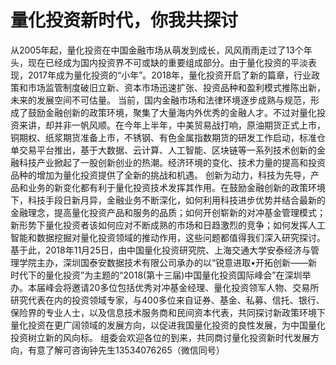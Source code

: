 # 量化投资新时代，你我共探讨

从2005年起，量化投资在中国金融市场从萌发到成长，风风雨雨走过了13个年头，现在已经成为国内投资界不可或缺的重要组成部分。由于量化投资的平淡表现，2017年成为量化投资的“小年”。2018年，量化投资开启了新的篇章，行业政策和市场监管制度破旧立新、资本市场迅速扩张、投资品种和盈利模式推陈出新，未来的发展空间不可估量。
当前，国内金融市场和法律环境逐步成熟与规范，形成了鼓励金融创新的政策环境，聚集了大量海内外优秀的金融人才。不过对量化投资来讲，却并非一帆风顺。在今年上半年，中美贸易战打响，原油期货正式上市，铜期权、纸浆期货准备上市，不锈钢、有色金属指数期货的研发工作启动，标准仓单交易平台推出，基于大数据、云计算、人工智能、区块链等一系列技术创新的金融科技产业掀起了一股创新创业的热潮。经济环境的变化、技术力量的提高和投资品种的增加为量化投资提供了全新的挑战和机遇。
创新为动力，科技为先导，产品和业务的新变化都有利于量化投资技术发挥其作用。在鼓励金融创新的政策环境下，科技手段日新月异，金融业务不断深化，如何利用科技进步优势并结合最新的金融理念，提高量化投资产品和服务的品质；如何开创崭新的对冲基金管理模式；新形势下量化投资者该如何应对不断成熟的市场和日趋激烈的竞争；如何发挥人工智能和数据挖掘对量化投资领域的推动作用，这些问题都值得我们深入研究探讨。
基于此，2018年11月25日，由中国量化投资研究院、上海交通大学安泰经济与管理学院主办，深圳国泰安数据技术有限公司承办的以“锐意进取•开拓创新——新时代下的量化投资”为主题的“2018(第十三届)中国量化投资国际峰会”在深圳举办。本届峰会将邀请20多位包括优秀对冲基金经理、量化投资领军人物、交易所研究代表在内的投资领域专家，与400多位来自证券、基金、私募、信托、银行、保险界的专业人士，以及信息技术服务商和民间资本代表，共同探讨新政策环境下量化投资在更广阔领域的发展方向，以促进我国量化投资的良性发展，为中国量化投资树立新的风向标。
组委会欢迎各位的到来，共同商讨量化投资新时代发展方向，有意了解可咨询钟先生13534076265（微信同号）
